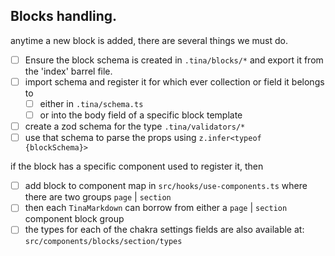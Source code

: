 ## Blocks handling.

anytime a new block is added, there are several things we must do.

- [ ] Ensure the block schema is created in `.tina/blocks/*` and export it from the 'index' barrel file.
- [ ] import schema and register it for which ever collection or field it belongs to
  - [ ] either in `.tina/schema.ts`
  - [ ] or into the body field of a specific block template
- [ ] create a zod schema for the type `.tina/validators/*`
- [ ] use that schema to parse the props using `z.infer<typeof {blockSchema}>`

if the block has a specific component used to register it, then

- [ ] add block to component map in `src/hooks/use-components.ts` where there are two groups `page` | `section`
- [ ] then each `TinaMarkdown` can borrow from either a `page` | `section` component block group
- [ ] the types for each of the chakra settings fields are also available at: `src/components/blocks/section/types`
